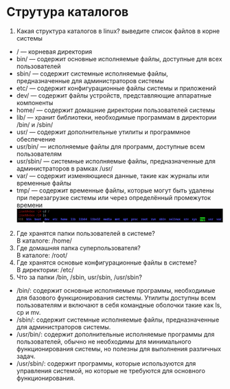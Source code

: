 # Струтура каталогов

1) Какая структура каталогов в linux? выведите список файлов в корне системы<br />
* / — корневая директория 
* bin/ — содержит основные исполняемые файлы, доступные для всех пользователей
* sbin/ — содержит системные исполняемые файлы, предназначенные для администраторов системы
* etc/ — содержит конфигурационные файлы системы и приложений
* dev/ — содержит файлы устройств, представляющие аппаратные компоненты
* home/ — содержит домашние директории пользователей системы
* lib/ — хранит библиотеки, необходимые программам в директории /bin/ и /sbin/
* usr/ — содержит дополнительные утилиты и программное обеспечение
* usr/bin/ — исполняемые файлы для программ, доступные всем пользователям
* usr/sbin/ — системные исполняемые файлы, предназначенные для администраторов в рамках /usr/
* var/ — содержит изменяющиеся данные, такие как журналы или временные файлы
* tmp/ — содержит временные файлы, которые могут быть удалены при перезагрузке системы или через определённый промежуток времени
![alt text](https://github.com/kryffaer/Tasks_241/blob/my_reply/3-File%20systems/screenshots/4.png?raw=true)<br />
2) Где хранятся папки пользователей в системе?<br />
В каталоге: /home/<br />
3) Где домашняя папка суперпользователя?<br />
В каталоге: /root/<br />
4) Где хранятся основые конфигурационные файлы в системе?<br />
В директории: /etc/<br />
5) Что за папки /bin, /sbin, usr/sbin, /usr/sbin? <br />
* /bin/: содержит основные исполняемые программы, необходимые для базового функционирования системы. Утилиты доступны всем пользователям и включают в себя командные оболочки такие как ls, cp и mv.<br />
* /sbin/: содержит системные исполняемые файлы, предназначенные для администраторов системы.<br />
* /usr/bin/: содержит дополнительные исполняемые программы для пользователей, обычно не необходимы для минимального функционирования системы, но полезны для выполнения различных задач.<br />
* /usr/sbin/: содержит программы, которые используются для управления системой, но которые не требуются для основного функционирования.<br />
